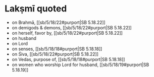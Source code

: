 # Lakṣmī quoted

* on Brahmā, [[sb/5/18/22#purport|SB 5.18.22]]
* on demigods & demons, [[sb/5/18/22#purport|SB 5.18.22]]
* on herself, favor by, [[sb/5/18/22#purport|SB 5.18.22]]
* on husband 
* on Lord 
* on senses, [[sb/5/18/18#purport|SB 5.18.18]]
* on Śiva, [[sb/5/18/22#purport|SB 5.18.22]]
* on Vedas, purpose of, [[sb/5/18/18#purport|SB 5.18.18]]
* on women who worship Lord for husband, [[sb/5/18/19#purport|SB 5.18.19]]
